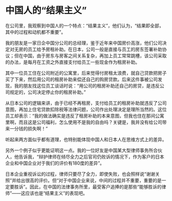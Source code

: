 # 中国人的“结果主义”

在公司里，我观察到中国人的一个特点：“结果主义”，他们认为，“结果即全部，其中的过程和动机都不重要”。

我的朋友是一家日企中国分公司的总经理，鉴于近年来中国房价高涨，他们公司决定对无房的员工给予房租补助。在日本，公司一般是直接与员工的房东签署补助协议；但在中国，由于房东与房客之间关系复杂，再加上员工常常跳槽，该公司采取的办法，是每月在工资之外直接支付给员工一些现金作为租房补助。

其中一位员工住在公司附近的公寓里，后来觉得付房租太浪费，就自己贷款把房子买了下来，然后用公司的租房补助来偿还自己的购房贷款。后来这件事被公司发现，我的朋友找这位员工谈话时说：“用公司的租房补助还自己的房贷，是违反公司规定的，公司决定停止你的租房补助。”

从日本公司的逻辑来讲，由于已经不再租房，支付给员工的租房补助就违反了公司意图，再加上住宅贷款扣除税等法律问题，公司作出处理决定是理所当然的。这位员工却表示：“我的做法确实是违反了租房补助的本来意图，但我也住在那间公寓里啊，而且这是公司福利，怎么使用不是我的自由吗？关键是，我并没有给公司带来一分钱的损失啊！”

听起来两方面似乎都有道理，也特别能体现中国人和日本人在思维方式上的差异。

另外一个例子似乎更能证明这一点。我的一位好友是中国某大型律师事务所合伙人，他告诉我，“辩护律师在倾尽全力之后官司仍败诉的情况下，作为客户的日本企业和中国企业对于我们的评价有180度的差异”。

日本企业重视诉讼的过程，律师只要尽了全力，即使失败，也会照样说“谢谢关照”并给出很高的评价。但“对于中国企业来说，中间的过程并不重要，重要的是一定要胜诉”。因此，在中国的法律事务所里，最受客户追捧的是那些“能够胜诉的律师”——这应该也是“结果主义”的表现吧。